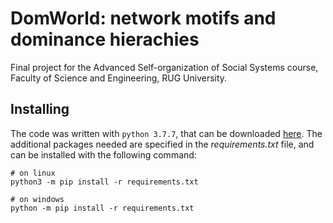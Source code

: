 # DomWorld: network motifs and dominance hierachies
Final project for the Advanced Self-organization of Social Systems course, Faculty of Science and Engineering, RUG University.

## Installing
The code was written with `python 3.7.7`, that can be downloaded [here](https://www.python.org/downloads/release/python-377/). The additional packages needed are specified in the *requirements.txt* file, and can be installed with the following command:

```shell
# on linux
python3 -m pip install -r requirements.txt

# on windows
python -m pip install -r requirements.txt
```
